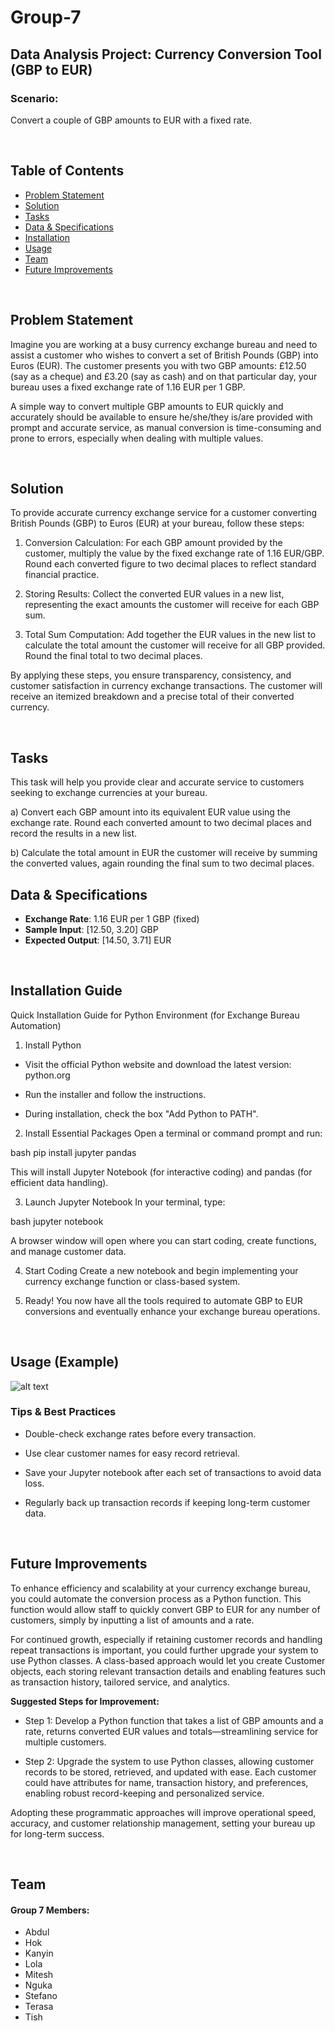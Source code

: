 # Group-7
## Data Analysis Project: Currency Conversion Tool (GBP to EUR)

### Scenario:
Convert a couple of GBP amounts to EUR with a fixed rate.

<br>

## Table of Contents
- [Problem Statement](#problem-statement)
- [Solution](#solution)
- [Tasks](#tasks)
- [Data & Specifications](#data--specifications)
- [Installation](#installation)
- [Usage](#usage)
- [Team](#team)
- [Future Improvements](#future-improvements)

<br>

## Problem Statement
Imagine you are working at a busy currency exchange bureau and need to assist a customer who wishes to convert a set of British Pounds (GBP) into Euros (EUR). 
The customer presents you with two GBP amounts: £12.50 (say as a cheque) and £3.20 (say as cash) and on that particular day, your bureau uses a fixed exchange rate of 1.16 EUR per 1 GBP.

A simple way to convert multiple GBP amounts to EUR quickly and accurately should be available to ensure he/she/they is/are provided with prompt and accurate service, as manual conversion is time-consuming and prone to errors, especially when dealing with multiple values. 

<br>

## Solution
To provide accurate currency exchange service for a customer converting British Pounds (GBP) to Euros (EUR) at your bureau, follow these steps:

1. Conversion Calculation:
For each GBP amount provided by the customer, multiply the value by the fixed exchange rate of 1.16 EUR/GBP. Round each converted figure to two decimal places to reflect standard financial practice.

2. Storing Results:
Collect the converted EUR values in a new list, representing the exact amounts the customer will receive for each GBP sum.

3. Total Sum Computation:
Add together the EUR values in the new list to calculate the total amount the customer will receive for all GBP provided. Round the final total to two decimal places.

By applying these steps, you ensure transparency, consistency, and customer satisfaction in currency exchange transactions. The customer will receive an itemized breakdown and a precise total of their converted currency.

<br>

## Tasks

This task will help you provide clear and accurate service to customers seeking to exchange currencies at your bureau.

a) Convert each GBP amount into its equivalent EUR value using the exchange rate. Round each converted amount to two decimal places and record the results in a new list.

b) Calculate the total amount in EUR the customer will receive by summing the converted values, again rounding the final sum to two decimal places.
<br>

## Data & Specifications
- **Exchange Rate**: 1.16 EUR per 1 GBP (fixed)
- **Sample Input**: [12.50, 3.20] GBP
- **Expected Output**: [14.50, 3.71] EUR

<br>

## Installation Guide

Quick Installation Guide for Python Environment (for Exchange Bureau Automation)

1. Install Python

- Visit the official Python website and download the latest version:
python.org

- Run the installer and follow the instructions.

- During installation, check the box "Add Python to PATH".

2. Install Essential Packages
Open a terminal or command prompt and run:

bash
pip install jupyter pandas

This will install Jupyter Notebook (for interactive coding) and pandas (for efficient data handling).

3. Launch Jupyter Notebook
In your terminal, type:

bash
jupyter notebook

A browser window will open where you can start coding, create functions, and manage customer data.

4. Start Coding
Create a new notebook and begin implementing your currency exchange function or class-based system.

5. Ready!
You now have all the tools required to automate GBP to EUR conversions and eventually enhance your exchange bureau operations.


<br>

## Usage (Example)

![alt text](image.png)


### Tips & Best Practices
- Double-check exchange rates before every transaction.

- Use clear customer names for easy record retrieval.

- Save your Jupyter notebook after each set of transactions to avoid data loss.

- Regularly back up transaction records if keeping long-term customer data.

<br>

## Future Improvements

To enhance efficiency and scalability at your currency exchange bureau, you could automate the conversion process as a Python function. This function would allow staff to quickly convert GBP to EUR for any number of customers, simply by inputting a list of amounts and a rate.

For continued growth, especially if retaining customer records and handling repeat transactions is important, you could further upgrade your system to use Python classes. A class-based approach would let you create Customer objects, each storing relevant transaction details and enabling features such as transaction history, tailored service, and analytics.

**Suggested Steps for Improvement:**

- Step 1: Develop a Python function that takes a list of GBP amounts and a rate, returns converted EUR values and totals—streamlining service for multiple customers.

- Step 2: Upgrade the system to use Python classes, allowing customer records to be stored, retrieved, and updated with ease. Each customer could have attributes for name, transaction history, and preferences, enabling robust record-keeping and personalized service.

Adopting these programmatic approaches will improve operational speed, accuracy, and customer relationship management, setting your bureau up for long-term success.

<br>

## Team
#### **Group 7 Members**:
- Abdul
- Hok
- Kanyin
- Lola
- Mitesh
- Nguka
- Stefano
- Terasa
- Tish 

